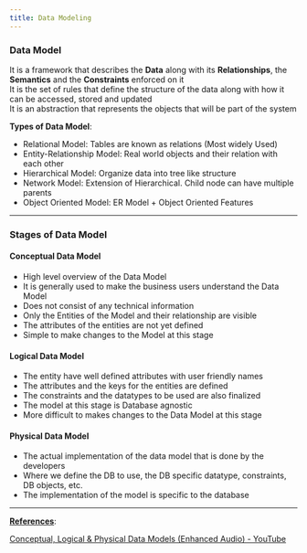 ```yaml
---
title: Data Modeling
---
```


### Data Model

It is a framework that describes the **Data** along with its **Relationships**, the **Semantics** and the **Constraints** enforced on it  
It is the set of rules that define the structure of the data along with how it can be accessed, stored and updated  
It is an abstraction that represents the objects that will be part of the system

**Types of Data Model**:

* Relational Model: Tables are known as relations (Most widely Used)
* Entity-Relationship Model: Real world objects and their relation with each other
* Hierarchical Model: Organize data into tree like structure
* Network Model: Extension of Hierarchical. Child node can have multiple parents
* Object Oriented Model: ER Model + Object Oriented Features

---

### Stages of Data Model

#### Conceptual Data Model

* High level overview of the Data Model
* It is generally used to make the business users understand the Data Model
* Does not consist of any technical information
* Only the Entities of the Model and their relationship are visible
* The attributes of the entities are not yet defined
* Simple to make changes to the Model at this stage

#### Logical Data Model

* The entity have well defined attributes with user friendly names
* The attributes and the keys for the entities are defined
* The constraints and the datatypes to be used are also finalized
* The model at this stage is Database agnostic
* More difficult to makes changes to the Data Model at this stage

#### Physical Data Model

* The actual implementation of the data model that is done by the developers
* Where we define the DB to use, the DB specific datatype, constraints, DB objects, etc.
* The implementation of the model is specific to the database

---

**<u>References</u>**:

[Conceptual, Logical & Physical Data Models (Enhanced Audio) - YouTube](https://www.youtube.com/watch?v=cY7WZYhyC3o)